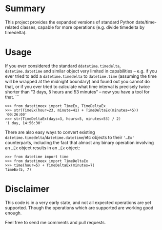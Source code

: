 # Summary

This project provides the expanded versions of standard Python date/time-related classes, capable for more operations (e.g. divide timedelta by timedelta).

# Usage

If you ever considered the standard `ddatetime.timedelta`, `datetime.datetime` and similar object very limited in capabilities – e.g. if you ever tried to add a `datetime.timedelta` to `datetime.time` (assuming the time will be wrapped at the midnight boundary) and found out you cannot do that, or if you ever tried to calculate what time interval is precisely twice shorter than “3 days, 5 hours and 53 minutes” – now you have a tool for that. ```

    >>> from datetimeex import TimeEx, TimeDeltaEx
    >>> str(TimeEx(hour=23, minute=41) + TimeDeltaEx(minutes=45)) 
    '00:26:00' 
    >>> str(TimeDeltaEx(days=3, hours=5, minutes=53) / 2) 
    '1 day, 14:56:30'

There are also easy ways to convert existing `datetime.timedelta`/`datetime.datetime`/etc objects to their `'…Ex'` counterparts, including the fact that almost any binary operation involving an `…Ex` object results in an `…Ex` object:

    >>> from datetime import time 
    >>> from datetimeex import TimeDeltaEx 
    >>> time(hour=5) + TimeDeltaEx(minutes=7) 
    TimeEx(5, 7)

# Disclaimer

This code is in a very early state, and not all expected operations are yet supported. Though the operations which are supported are working good enough.

Feel free to send me comments and pull requests.

